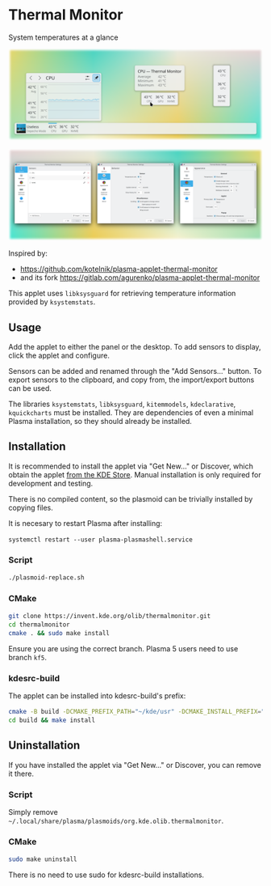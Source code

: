 # Thermal Monitor

System temperatures at a glance

![Plasmoid on the panel and desktop, with popup shown](promo/banner1.png)

![Settings pages](promo/banner2.png)

Inspired by:

 - https://github.com/kotelnik/plasma-applet-thermal-monitor
 - and its fork https://gitlab.com/agurenko/plasma-applet-thermal-monitor

This applet uses `libksysguard` for retrieving temperature information provided by `ksystemstats`.

## Usage

Add the applet to either the panel or the desktop. To add sensors to display, click the applet and configure.

Sensors can be added and renamed through the "Add Sensors…" button. To export sensors to the clipboard, and copy from, the import/export buttons can be used.

The libraries `ksystemstats`, `libksysguard`, `kitemmodels`, `kdeclarative`, `kquickcharts` must be installed. They are dependencies of even a minimal Plasma installation, so they should already be installed.

## Installation

It is recommended to install the applet via "Get New…" or Discover, which obtain the applet [from the KDE Store](https://store.kde.org/p/2100418). Manual installation is only required for development and testing.

There is no compiled content, so the plasmoid can be trivially installed by copying files.

It is necesary to restart Plasma after installing:

`systemctl restart --user plasma-plasmashell.service`

### Script

```bash
./plasmoid-replace.sh
```

### CMake

```bash
git clone https://invent.kde.org/olib/thermalmonitor.git
cd thermalmonitor
cmake . && sudo make install
```

Ensure you are using the correct branch. Plasma 5 users need to use branch `kf5`.

### kdesrc-build

The applet can be installed into kdesrc-build's prefix:

```bash
cmake -B build -DCMAKE_PREFIX_PATH="~/kde/usr" -DCMAKE_INSTALL_PREFIX="~/kde/usr"
cd build && make install
```

## Uninstallation

If you have installed the applet via "Get New…" or Discover, you can remove it there.

### Script

Simply remove `~/.local/share/plasma/plasmoids/org.kde.olib.thermalmonitor`.

### CMake

```bash
sudo make uninstall
```

There is no need to use sudo for kdesrc-build installations.
